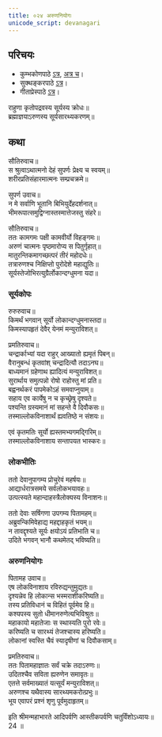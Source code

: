 ```yaml
---
title: ०२४ अरुणनियोगः
unicode_script: devanagari
---
```


## परिचयः
- कुम्भकोणपाठे [ऽत्र](https://archive.org/details/mahAbhArata-kumbhakoNam/page/n369), [अत्र च](https://sanskritdocuments.org/mirrors/mahabharata/mbhK/mahabharata-k-01-sa.html)।
- सुक्थङ्करपाठे [ऽत्र](http://bombay.indology.info/mahabharata/text/UD/MBh01.txt)।
- गीताप्रेस्पाठे [ऽत्र](https://archive.org/stream/mahabharata01ramauoft#page/564/mode/2up)।

राहुणा कृतोपद्रवस्य सूर्यस्य क्रोधः॥  
ब्रह्माज्ञयाऽरुणस्य सूर्यसारथ्यकरणम्॥  

## कथा


सौतिरुवाच॥  
स श्रुत्वाऽथात्मनो देहं सुपर्णः प्रेक्ष्य च स्वयम्॥  
शरीरप्रतिसंहारमात्मनः सम्प्रचक्रमे॥  

सुपर्ण उवाच॥  
न मे सर्वाणि भूतानि बिभियुर्देहदर्शनात्॥  
भीमरूपात्समुद्विग्नास्तस्मात्तेजस्तु संहरे॥  

सौतिरुवाच॥  
ततः कामगमः पक्षी कामवीर्यो विहङ्गमः॥  
अरुणं चात्मनः पृष्ठमारोप्य स पितुर्गृहात्॥  
मातुरन्तिकमागच्छत्परं तीरं महोदधेः॥  
तत्रारुणश्च निक्षिप्तो पुरोदेशे महाद्युतिः॥  
सूर्यस्तेजोभिरत्युग्रैर्लोकान्दग्धुमना यदा॥  

### सूर्यकोपः
रुरुरुवाच॥  
किमर्थं भगवान् सूर्यो लोकान्दग्धुमनास्तदा॥  
किमस्यापहृतं देवैर् येनमं मन्युराविशत्॥  

प्रमतिरुवाच॥  
चन्द्रार्काभ्यां यदा राहुर् आख्यातो ह्यमृतं पिबन्॥  
वैरानुबन्धं कृतवांश् चन्द्रादित्यौ तदाऽनघ॥  
बाध्यमानं ग्रहेणाथ ह्यादित्यं मन्युराविशत्॥  
सुरार्थाय समुत्पन्नो रोषो राहोस्तु मां प्रति॥  
बह्वनर्थकरं पापमेकोऽहं समवाप्नुयाम्॥  
सहाय एव कार्येषु न च कृच्छ्रेषु दृश्यते॥  
पश्यन्ति ग्रस्यमानं मां सहन्ते वै दिवौकसः॥  
तस्माल्लोकविनाशार्थं ह्यवतिष्ठे न संशयः॥  

एवं कृतमतिः सूर्यो ह्यस्तमभ्यगमद्गिरिम्॥  
तस्माल्लोकविनाशाय सन्तापयत भास्करः॥  

### लोकभीतिः
ततो देवानुपागम्य प्रोचुरेवं महर्षयः॥  
आद्यार्धरात्रसमये सर्वलोकभयावहः॥  
उत्पत्स्यते महान्दाहस्त्रैलोक्यस्य विनाशनः॥  

ततो देवाः सर्षिगणा उपगम्य पितामहम्॥  
अब्रुवन्किमिवेहाद्य महद्दाहकृतं भयम्॥  
न तावद्दृश्यते सूर्यः क्षयोऽयं प्रतिभाति च॥  
उदिते भगवन् भानौ कथमेतद् भविष्यति॥  

### अरुणनियोगः
पितामह उवाच॥  
एष लोकविनाशाय रविरुद्यन्तुमुद्यतः॥  
दृश्यन्नेव हि लोकान्स भस्मराशीकरिष्यति॥  
तस्य प्रतिविधानं च विहितं पूर्वमेव हि॥  
कश्यपस्य सुतो धीमानरुणेत्यभिविश्रुतः॥  
महाकायो महातेजाः स स्थास्यति पुरो रवेः॥  
करिष्यति च सारथ्यं तेजश्चास्य हरिष्यति॥  
लोकानां स्वस्ति चैवं स्यादृषीणां च दिवौकसाम्॥  

प्रमतिरुवाच॥  
ततः पितामहाज्ञातः सर्वं चक्रे तदाऽरुणः॥  
उदितश्चैव सविता ह्यरुणेन समावृतः॥  
एतत्ते सर्वमाख्यातं यत्सूर्यं मन्युराविशत्॥  
अरुणश्च यथैवास्य सारथ्यमकरोत्प्रभुः॥  
भूय एवापरं प्रश्नं शृणु पूर्वमुदाहृतम्॥ 

इति श्रीमन्महाभारते आदिपर्वणि आस्तीकपर्वणि चतुर्विंशोऽध्यायः॥  
24 ॥  
